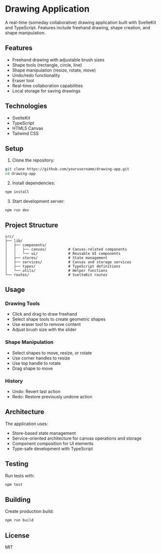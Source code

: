 # Drawing Application

A real-time (someday collaborative) drawing application built with SvelteKit and TypeScript. Features include freehand drawing, shape creation, and shape manipulation.

## Features

- Freehand drawing with adjustable brush sizes
- Shape tools (rectangle, circle, line)
- Shape manipulation (resize, rotate, move)
- Undo/redo functionality
- Eraser tool
- Real-time collaboration capabilities
- Local storage for saving drawings

## Technologies

- SvelteKit
- TypeScript
- HTML5 Canvas
- Tailwind CSS

## Setup

1. Clone the repository:
```bash
git clone https://github.com/yourusername/drawing-app.git
cd drawing-app
```

2. Install dependencies:
```bash
npm install
```

3. Start development server:
```bash
npm run dev
```

## Project Structure

```
src/
├── lib/
│   ├── components/
│   │   ├── canvas/          # Canvas-related components
│   │   └── ui/              # Reusable UI components
│   ├── stores/              # State management
│   ├── services/            # Canvas and storage services
│   ├── types/               # TypeScript definitions
│   └── utils/               # Helper functions
└── routes/                  # SvelteKit routes
```

## Usage

### Drawing Tools
- Click and drag to draw freehand
- Select shape tools to create geometric shapes
- Use eraser tool to remove content
- Adjust brush size with the slider

### Shape Manipulation
- Select shapes to move, resize, or rotate
- Use corner handles to resize
- Use top handle to rotate
- Drag shape to move

### History
- Undo: Revert last action
- Redo: Restore previously undone action

## Architecture

The application uses:
- Store-based state management
- Service-oriented architecture for canvas operations and storage
- Component composition for UI elements
- Type-safe development with TypeScript

## Testing

Run tests with:
```bash
npm test
```

## Building

Create production build:
```bash
npm run build
```

## License

MIT